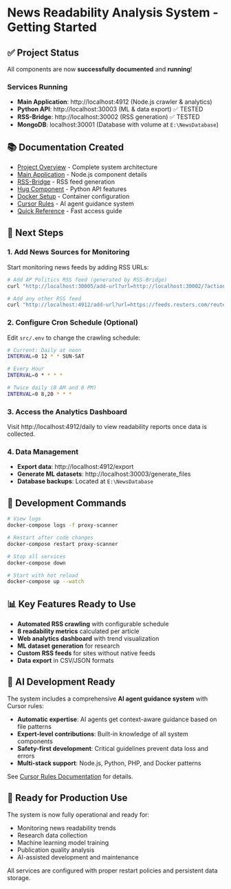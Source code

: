 # News Readability Analysis System - Getting Started

## ✅ Project Status
All components are now **successfully documented** and **running**!

### Services Running
- **Main Application**: http://localhost:4912 (Node.js crawler & analytics)
- **Python API**: http://localhost:30003 (ML & data export) ✅ TESTED
- **RSS-Bridge**: http://localhost:30002 (RSS generation) ✅ TESTED  
- **MongoDB**: localhost:30001 (Database with volume at `E:\NewsDatabase`)

## 📚 Documentation Created
- [Project Overview](docs/ProjectOverview.md) - Complete system architecture
- [Main Application](docs/MainApplication.md) - Node.js component details
- [RSS-Bridge](docs/RSSBridge.md) - RSS feed generation
- [Hug Component](docs/HugComponent.md) - Python API features
- [Docker Setup](docs/DockerSetup.md) - Container configuration
- [Cursor Rules](docs/CursorRules.md) - AI agent guidance system
- [Quick Reference](docs/README.md) - Fast access guide

## 🚀 Next Steps

### 1. Add News Sources for Monitoring
Start monitoring news feeds by adding RSS URLs:

```bash
# Add AP Politics RSS feed (generated by RSS-Bridge)
curl "http://localhost:30005/add-url?url=http://localhost:30002/?action=display&bridge=APNewsPolitics&format=Atom"

# Add any other RSS feed
curl "http://localhost:4912/add-url?url=https://feeds.reuters.com/reuters/topNews"
```

### 2. Configure Cron Schedule (Optional)
Edit `src/.env` to change the crawling schedule:
```bash
# Current: Daily at noon
INTERVAL=0 12 * * SUN-SAT

# Every Hour
INTERVAL=0 * * * *

# Twice daily (8 AM and 8 PM)
INTERVAL=0 8,20 * * *
```

### 3. Access the Analytics Dashboard
Visit http://localhost:4912/daily to view readability reports once data is collected.

### 4. Data Management
- **Export data**: http://localhost:4912/export
- **Generate ML datasets**: http://localhost:30003/generate_files
- **Database backups**: Located at `E:\NewsDatabase`

## 🔧 Development Commands

```bash
# View logs
docker-compose logs -f proxy-scanner

# Restart after code changes
docker-compose restart proxy-scanner

# Stop all services
docker-compose down

# Start with hot reload
docker-compose up --watch
```

## 📊 Key Features Ready to Use
- **Automated RSS crawling** with configurable schedule
- **8 readability metrics** calculated per article
- **Web analytics dashboard** with trend visualization
- **ML dataset generation** for research
- **Custom RSS feeds** for sites without native feeds
- **Data export** in CSV/JSON formats

## 🤖 AI Development Ready
The system includes a comprehensive **AI agent guidance system** with Cursor rules:
- **Automatic expertise**: AI agents get context-aware guidance based on file patterns
- **Expert-level contributions**: Built-in knowledge of all system components
- **Safety-first development**: Critical guidelines prevent data loss and errors
- **Multi-stack support**: Node.js, Python, PHP, and Docker patterns

See [Cursor Rules Documentation](docs/CursorRules.md) for details.

## 🎯 Ready for Production Use
The system is now fully operational and ready for:
- Monitoring news readability trends
- Research data collection
- Machine learning model training
- Publication quality analysis
- AI-assisted development and maintenance

All services are configured with proper restart policies and persistent data storage.
